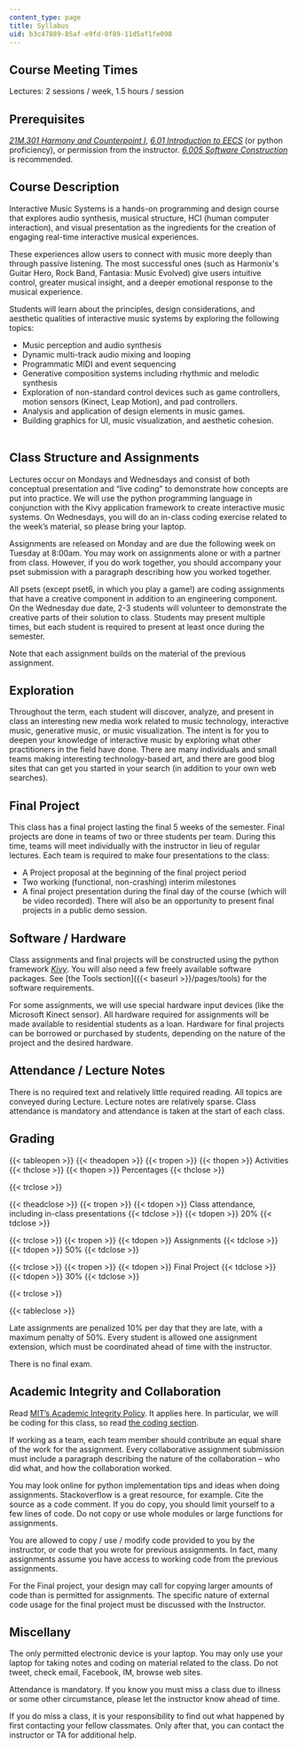 ```yaml
---
content_type: page
title: Syllabus
uid: b3c47889-85af-e9fd-0f89-11d5af1fe098
---
```


Course Meeting Times
--------------------

Lectures: 2 sessions / week, 1.5 hours / session

Prerequisites
-------------

_[21M.301 Harmony and Counterpoint I](/courses/21m-301-harmony-and-counterpoint-i-spring-2005/)_, _[6.01 Introduction to EECS](/courses/6-01sc-introduction-to-electrical-engineering-and-computer-science-i-spring-2011/)_ (or python proficiency), or permission from the instructor. _[6.005 Software Construction](/courses/6-005-software-construction-spring-2016/)_ is recommended.

Course Description
------------------

Interactive Music Systems is a hands-on programming and design course that explores audio synthesis, musical structure, HCI (human computer interaction), and visual presentation as the ingredients for the creation of engaging real-time interactive musical experiences.

These experiences allow users to connect with music more deeply than through passive listening. The most successful ones (such as Harmonix's Guitar Hero, Rock Band, Fantasia: Music Evolved) give users intuitive control, greater musical insight, and a deeper emotional response to the musical experience.

Students will learn about the principles, design considerations, and aesthetic qualities of interactive music systems by exploring the following topics:

*   Music perception and audio synthesis
*   Dynamic multi-track audio mixing and looping
*   Programmatic MIDI and event sequencing
*   Generative composition systems including rhythmic and melodic synthesis
*   Exploration of non-standard control devices such as game controllers, motion sensors (Kinect, Leap Motion), and pad controllers.
*   Analysis and application of design elements in music games.
*   Building graphics for UI, music visualization, and aesthetic cohesion.  
     

Class Structure and Assignments
-------------------------------

Lectures occur on Mondays and Wednesdays and consist of both conceptual presentation and “live coding” to demonstrate how concepts are put into practice. We will use the python programming language in conjunction with the Kivy application framework to create interactive music systems. On Wednesdays, you will do an in-class coding exercise related to the week’s material, so please bring your laptop.

Assignments are released on Monday and are due the following week on Tuesday at 8:00am. You may work on assignments alone or with a partner from class. However, if you do work together, you should accompany your pset submission with a paragraph describing how you worked together. 

All psets (except pset6, in which you play a game!) are coding assignments that have a creative component in addition to an engineering component. On the Wednesday due date, 2-3 students will volunteer to demonstrate the creative parts of their solution to class. Students may present multiple times, but each student is required to present at least once during the semester.

Note that each assignment builds on the material of the previous assignment.

Exploration
-----------

Throughout the term, each student will discover, analyze, and present in class an interesting new media work related to music technology, interactive music, generative music, or music visualization. The intent is for you to deepen your knowledge of interactive music by exploring what other practitioners in the field have done. There are many individuals and small teams making interesting technology-based art, and there are good blog sites that can get you started in your search (in addition to your own web searches).

Final Project
-------------

This class has a final project lasting the final 5 weeks of the semester. Final projects are done in teams of two or three students per team. During this time, teams will meet individually with the instructor in lieu of regular lectures. Each team is required to make four presentations to the class:

*   A Project proposal at the beginning of the final project period
*   Two working (functional, non-crashing) interim milestones
*   A final project presentation during the final day of the course (which will be video recorded). There will also be an opportunity to present final projects in a public demo session. 

Software / Hardware
-------------------

Class assignments and final projects will be constructed using the python framework [_Kivy_](http://kivy.org). You will also need a few freely available software packages. See [the Tools section]({{< baseurl >}}/pages/tools) for the software requirements.

For some assignments, we will use special hardware input devices (like the Microsoft Kinect sensor). All hardware required for assignments will be made available to residential students as a loan. Hardware for final projects can be borrowed or purchased by students, depending on the nature of the project and the desired hardware.

Attendance / Lecture Notes
--------------------------

There is no required text and relatively little required reading. All topics are conveyed during Lecture. Lecture notes are relatively sparse. Class attendance is mandatory and attendance is taken at the start of each class. 

Grading
-------

{{< tableopen >}}
{{< theadopen >}}
{{< tropen >}}
{{< thopen >}}
Activities
{{< thclose >}}
{{< thopen >}}
Percentages
{{< thclose >}}

{{< trclose >}}

{{< theadclose >}}
{{< tropen >}}
{{< tdopen >}}
Class attendance, including in-class presentations
{{< tdclose >}}
{{< tdopen >}}
20%
{{< tdclose >}}

{{< trclose >}}
{{< tropen >}}
{{< tdopen >}}
Assignments
{{< tdclose >}}
{{< tdopen >}}
50%
{{< tdclose >}}

{{< trclose >}}
{{< tropen >}}
{{< tdopen >}}
Final Project
{{< tdclose >}}
{{< tdopen >}}
30%
{{< tdclose >}}

{{< trclose >}}

{{< tableclose >}}

Late assignments are penalized 10% per day that they are late, with a maximum penalty of 50%. Every student is allowed one assignment extension, which must be coordinated ahead of time with the instructor.

There is no final exam.

Academic Integrity and Collaboration
------------------------------------

Read [MIT’s Academic Integrity Policy](http://integrity.mit.edu). It applies here. In particular, we will be coding for this class, so read [the coding section](http://integrity.mit.edu/handbook/writing-code).

If working as a team, each team member should contribute an equal share of the work for the assignment. Every collaborative assignment submission must include a paragraph describing the nature of the collaboration – who did what, and how the collaboration worked.

You may look online for python implementation tips and ideas when doing assignments. Stackoverflow is a great resource, for example. Cite the source as a code comment. If you do copy, you should limit yourself to a few lines of code. Do not copy or use whole modules or large functions for assignments.

You are allowed to copy / use / modify code provided to you by the instructor, or code that you wrote for previous assignments. In fact, many assignments assume you have access to working code from the previous assignments.

For the Final project, your design may call for copying larger amounts of code than is permitted for assignments. The specific nature of external code usage for the final project must be discussed with the Instructor.

Miscellany
----------

The only permitted electronic device is your laptop. You may only use your laptop for taking notes and coding on material related to the class. Do not tweet, check email, Facebook, IM, browse web sites.

Attendance is mandatory. If you know you must miss a class due to illness or some other circumstance, please let the instructor know ahead of time.

If you do miss a class, it is your responsibility to find out what happened by first contacting your fellow classmates. Only after that, you can contact the instructor or TA for additional help.